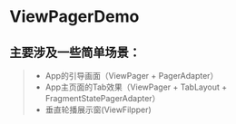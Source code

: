 # ViewPagerDemo

## 主要涉及一些简单场景：

> * App的引导画面（ViewPager + PagerAdapter）
> * App主页面的Tab效果（ViewPager + TabLayout + FragmentStatePagerAdapter）
> * 垂直轮播展示窗(ViewFilpper)
 
